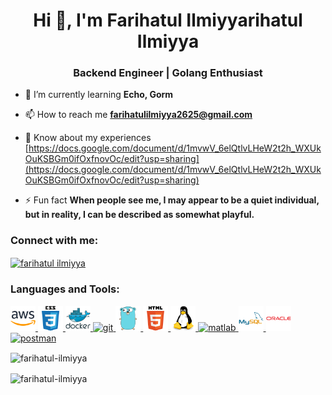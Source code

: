 <h1 align="center">Hi 👋, I'm Farihatul Ilmiyyarihatul Ilmiyya</h1>
<h3 align="center">Backend Engineer | Golang Enthusiast</h3>

- 🌱 I’m currently learning **Echo, Gorm**

- 📫 How to reach me **farihatulilmiyya2625@gmail.com**

- 📄 Know about my experiences [https://docs.google.com/document/d/1mvwV_6elQtlvLHeW2t2h_WXUkOuKSBGm0ifOxfnovOc/edit?usp=sharing](https://docs.google.com/document/d/1mvwV_6elQtlvLHeW2t2h_WXUkOuKSBGm0ifOxfnovOc/edit?usp=sharing)

- ⚡ Fun fact **When people see me, I may appear to be a quiet individual, but in reality, I can be described as somewhat playful.**

<h3 align="left">Connect with me:</h3>
<p align="left">
<a href="https://linkedin.com/in/farihatul ilmiyya" target="blank"><img align="center" src="https://raw.githubusercontent.com/rahuldkjain/github-profile-readme-generator/master/src/images/icons/Social/linked-in-alt.svg" alt="farihatul ilmiyya" height="30" width="40" /></a>
</p>

<h3 align="left">Languages and Tools:</h3>
<p align="left"> <a href="https://aws.amazon.com" target="_blank" rel="noreferrer"> <img src="https://raw.githubusercontent.com/devicons/devicon/master/icons/amazonwebservices/amazonwebservices-original-wordmark.svg" alt="aws" width="40" height="40"/> </a> <a href="https://www.w3schools.com/css/" target="_blank" rel="noreferrer"> <img src="https://raw.githubusercontent.com/devicons/devicon/master/icons/css3/css3-original-wordmark.svg" alt="css3" width="40" height="40"/> </a> <a href="https://www.docker.com/" target="_blank" rel="noreferrer"> <img src="https://raw.githubusercontent.com/devicons/devicon/master/icons/docker/docker-original-wordmark.svg" alt="docker" width="40" height="40"/> </a> <a href="https://git-scm.com/" target="_blank" rel="noreferrer"> <img src="https://www.vectorlogo.zone/logos/git-scm/git-scm-icon.svg" alt="git" width="40" height="40"/> </a> <a href="https://golang.org" target="_blank" rel="noreferrer"> <img src="https://raw.githubusercontent.com/devicons/devicon/master/icons/go/go-original.svg" alt="go" width="40" height="40"/> </a> <a href="https://www.w3.org/html/" target="_blank" rel="noreferrer"> <img src="https://raw.githubusercontent.com/devicons/devicon/master/icons/html5/html5-original-wordmark.svg" alt="html5" width="40" height="40"/> </a> <a href="https://www.linux.org/" target="_blank" rel="noreferrer"> <img src="https://raw.githubusercontent.com/devicons/devicon/master/icons/linux/linux-original.svg" alt="linux" width="40" height="40"/> </a> <a href="https://www.mathworks.com/" target="_blank" rel="noreferrer"> <img src="https://upload.wikimedia.org/wikipedia/commons/2/21/Matlab_Logo.png" alt="matlab" width="40" height="40"/> </a> <a href="https://www.mysql.com/" target="_blank" rel="noreferrer"> <img src="https://raw.githubusercontent.com/devicons/devicon/master/icons/mysql/mysql-original-wordmark.svg" alt="mysql" width="40" height="40"/> </a> <a href="https://www.oracle.com/" target="_blank" rel="noreferrer"> <img src="https://raw.githubusercontent.com/devicons/devicon/master/icons/oracle/oracle-original.svg" alt="oracle" width="40" height="40"/> </a> <a href="https://postman.com" target="_blank" rel="noreferrer"> <img src="https://www.vectorlogo.zone/logos/getpostman/getpostman-icon.svg" alt="postman" width="40" height="40"/> </a> </p>

<p><img align="center" src="https://github-readme-stats.vercel.app/api/top-langs?username=farihatul-ilmiyya&show_icons=true&locale=en&layout=compact" alt="farihatul-ilmiyya" /></p>

<p><img align="center" src="https://github-readme-streak-stats.herokuapp.com/?user=farihatul-ilmiyya&" alt="farihatul-ilmiyya" /></p>

